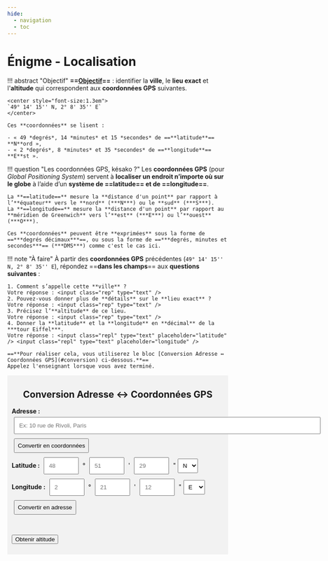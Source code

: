 ```yaml
---
hide:
  - navigation
  - toc
---
```


# Énigme - Localisation

!!! abstract "Objectif"
    **==<u>Objectif</u>==** : identifier la **ville**, le **lieu exact** et l'**altitude** qui correspondent aux **coordonnées GPS** suivantes.
    
    <center style="font-size:1.3em">
    `49° 14' 15'' N, 2° 8' 35'' E`
    </center>

    Ces **coordonnées** se lisent :

    - « 49 *degrés*, 14 *minutes* et 15 *secondes* de ==**latitude**== **N**ord »,
    - « 2 *degrés*, 8 *minutes* et 35 *secondes* de ==**longitude**== **E**st ».

!!! question "Les coordonnées GPS, késako ?"
    Les **coordonnées GPS** (pour *Global Positioning System*) servent à **localiser un endroit n’importe où sur le globe** à l’aide d’un **système de ==latitude== et de ==longitude==**.

    La **==latitude==** mesure la **distance d'un point** par rapport à l’**équateur** vers le **nord** (***N***) ou le **sud** (***S***).  
    La **==longitude==** mesure la **distance d'un point** par rapport au **méridien de Greenwich** vers l’**est** (***E***) ou l’**ouest** (***O***).

    Ces **coordonnées** peuvent être **exprimées** sous la forme de ==***degrés décimaux***==, ou sous la forme de ==***degrés, minutes et secondes***== (***DMS***) comme c'est le cas ici.

!!! note "À faire"
    À partir des **coordonnées GPS** précédentes (`49° 14' 15'' N, 2° 8' 35'' E`), répondez ==**dans les champs**== aux **questions suivantes** :
    
    1. Comment s’appelle cette **ville** ?  
    Votre réponse : <input class="rep" type="text" />
    2. Pouvez-vous donner plus de **détails** sur le **lieu exact** ?  
    Votre réponse : <input class="rep" type="text" />
    3. Précisez l’**altitude** de ce lieu.  
    Votre réponse : <input class="rep" type="text" />
    4. Donner la **latitude** et la **longitude** en **décimal** de la ***tour Eiffel***.  
    Votre réponse : <input class="repl" type="text" placeholder="latitude" /> <input class="repl" type="text" placeholder="longitude" />

    ==**Pour réaliser cela, vous utiliserez le bloc [Conversion Adresse ↔ Coordonnées GPS](#conversion) ci-dessous.**==  
    Appelez l'enseignant lorsque vous avez terminé.

<link rel="stylesheet" href="https://unpkg.com/leaflet/dist/leaflet.css"/>
<style>
#map { height: 400px; }
.controls { padding: 1px 10px 10px 10px; background:rgb(242, 242, 242); }
input { margin: 5px; padding: 10px; }
input.addr { width: 700px; }
input[type="number"] { width: 80px; }
select { padding: 7px; }
body .controls div .md-button { margin: 5px; padding: 7px; }
label { font-weight: bold; }
#result { padding: 5px; font-size: 1.1em; text-align: center; }
.surl { background-color: rgb(254, 219, 178); }
.md-content article .admonition { font-size: 1em; }
table tr { font-size: 1.2em; }
.rep { border: 1px solid blue; background-color: rgb(244, 244, 244); width: 400px; }
.repl { border: 1px solid blue; background-color: rgb(244, 244, 244); width: 200px; }
</style>
<div class="controls">
  <h2 id="conversion"><center>Conversion Adresse ↔ Coordonnées GPS</center></h2>

  <div>
    <label>Adresse :</label>
    <input class="addr" type="text" id="addressInput" placeholder="Ex: 10 rue de Rivoli, Paris"/>
    <button class="md-button" onclick="addressToCoords()">Convertir en coordonnées</button>
  </div>

  <div>
  <label>Latitude :</label>
  <input type="number" id="latDeg" placeholder="48"> °
  <input type="number" id="latMin" placeholder="51"> '
  <input type="number" id="latSec" placeholder="29"> "
  <select id="latDir">
    <option value="N">N</option>
    <option value="S">S</option>
  </select>
  &nbsp;
  <label>Longitude :</label>
  <input type="number" id="lonDeg" placeholder="2"> °
  <input type="number" id="lonMin" placeholder="21"> '
  <input type="number" id="lonSec" placeholder="12"> "
  <select id="lonDir">
    <option value="E">E</option>
    <option value="W">W</option>
  </select>
  <button class="md-button" onclick="dmsToAddress()">Convertir en adresse</button>
  </div>

  <p id="result"></p>

  <button class="md-button" onclick="getAltitude()">Obtenir altitude</button>
</div>

<div id="map"></div>

<script src="https://unpkg.com/leaflet/dist/leaflet.js"></script>
<script>
  let map = L.map('map').setView([48.8566, 2.3522], 13); // Paris par défaut
  L.tileLayer('https://{s}.tile.openstreetmap.org/{z}/{x}/{y}.png', {
    attribution: '© OpenStreetMap'
  }).addTo(map);

  let marker = L.marker([48.8566, 2.3522]).addTo(map);

  // Conversion décimal → DMS
  function toDMS(dec, type) {
    let deg = Math.floor(Math.abs(dec));
    let minFloat = (Math.abs(dec) - deg) * 60;
    let min = Math.floor(minFloat);
    let sec = ((minFloat - min) * 60).toFixed(2);
    let dir = "";
    if (type === "lat") dir = dec >= 0 ? "N" : "S";
    if (type === "lon") dir = dec >= 0 ? "E" : "W";
    return `${deg}° ${min}' ${sec}" ${dir}`;
  }

  // Adresse → Coordonnées
  function addressToCoords() {
    let address = document.getElementById("addressInput").value;
    fetch(`https://nominatim.openstreetmap.org/search?format=json&q=${encodeURIComponent(address)}`)
      .then(res => res.json())
      .then(data => {
        if (data.length > 0) {
          let lat = parseFloat(data[0].lat);
          let lon = parseFloat(data[0].lon);
          marker.setLatLng([lat, lon]);
          map.setView([lat, lon], 15);
          // Afficher les résultats
          document.getElementById("result").style.border = "1px solid rgb(30, 142, 207)";
          document.getElementById("result").innerHTML =
            `<b>Résultats</b> :<br />` +
            `<b>Adresse</b> → <span class="surl">${data[0].display_name}</span><br /><br />` +
            `<table>
            <tr>
                <th></th>
                <th>Latitude</th>
                <th>Longitude</th>
            </tr>
            <tr>
                <td>Décimal</td>
                <td><span class="surl">${lat}</span></td>
                <td><span class="surl">${lon}</span></td>
            </tr>
            <tr>
                <td>DMS</td>
                <td><span class="surl">${toDMS(lat, "lat")}</span></td>
                <td><span class="surl">${toDMS(lon, "lon")}</span></td>
            </tr>
            </table>`;
        } else {
          document.getElementById("result").innerText = "Adresse introuvable";
        }
      });
  }

  // Récupérer les valeurs saisies en DMS et faire un reverse geocoding
  function dmsToAddress() {
    let lat = fromDMS(
      parseFloat(document.getElementById("latDeg").value || 0),
      parseFloat(document.getElementById("latMin").value || 0),
      parseFloat(document.getElementById("latSec").value || 0),
      document.getElementById("latDir").value
    );

    let lon = fromDMS(
      parseFloat(document.getElementById("lonDeg").value || 0),
      parseFloat(document.getElementById("lonMin").value || 0),
      parseFloat(document.getElementById("lonSec").value || 0),
      document.getElementById("lonDir").value
    );

    fetch(`https://nominatim.openstreetmap.org/reverse?format=json&lat=${lat}&lon=${lon}`)
          .then(res => res.json())
          .then(data => {
            if (data && data.display_name) {
              marker.setLatLng([lat, lon]);
              map.setView([lat, lon], 15);
              // Afficher les résultats
              document.getElementById("result").style.border = "1px solid rgb(30, 142, 207)";
              document.getElementById("result").innerHTML =
                `<b>Résultats</b> :<br />` +
                `<b>Adresse</b> → <span class="surl">${data.display_name}</span><br /><br />` +
                `<table>
                <tr>
                    <th></th>
                    <th>Latitude</th>
                    <th>Longitude</th>
                </tr>
                <tr>
                    <td>Décimal</td>
                    <td><span class="surl">${lat}</span></td>
                    <td><span class="surl">${lon}</span></td>
                </tr>
                <tr>
                    <td>DMS</td>
                    <td><span class="surl">${toDMS(lat, "lat")}</span></td>
                    <td><span class="surl">${toDMS(lon, "lon")}</span></td>
                </tr>
                </table>`;
            } else {
              document.getElementById("result").innerText = "Adresse introuvable";
            }
          });
  }

  // Conversion DMS → Décimal
  function fromDMS(deg, min, sec, dir) {
    let dec = Math.abs(deg) + (min/60) + (sec/3600);
    if (dir === "S" || dir === "W") dec = -dec;
    return dec;
  }

  // Bouton "Obtenir altitude"
  function getAltitude() {
    let lat = fromDMS(
      parseFloat(document.getElementById("latDeg").value || 0),
      parseFloat(document.getElementById("latMin").value || 0),
      parseFloat(document.getElementById("latSec").value || 0),
      document.getElementById("latDir").value
    );

    let lon = fromDMS(
      parseFloat(document.getElementById("lonDeg").value || 0),
      parseFloat(document.getElementById("lonMin").value || 0),
      parseFloat(document.getElementById("lonSec").value || 0),
      document.getElementById("lonDir").value
    );

    fetch(`https://api.open-elevation.com/api/v1/lookup?locations=${lat},${lon}`)
      .then(res => res.json())
      .then(data => {
        if (data && data.results && data.results.length > 0) {
          let alt = data.results[0].elevation + " m";
          document.getElementById("result").innerHTML += `<br /><b>Altitude</b> : ${alt}`;
        } else {
          document.getElementById("result").innerHTML += `<br /><b>Altitude</b> : Non disponible`;
        }
      })
      .catch(() => {
        document.getElementById("result").innerHTML += `<br /><b>Altitude</b> : Erreur lors de la récupération`;
      });
  }
</script>